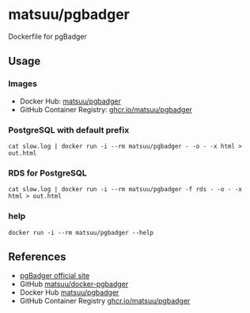 # matsuu/pgbadger

Dockerfile for pgBadger

##  Usage

### Images

* Docker Hub: [matsuu/pgbadger](https://hub.docker.com/r/matsuu/pgbadger/)
* GitHub Container Registry: [ghcr.io/matsuu/pgbadger](https://hub.docker.com/r/matsuu/pgbadger/)

### PostgreSQL with default prefix

```
cat slow.log | docker run -i --rm matsuu/pgbadger - -o - -x html > out.html
```

### RDS for PostgreSQL

```
cat slow.log | docker run -i --rm matsuu/pgbadger -f rds - -o - -x html > out.html
```

### help

```
docker run -i --rm matsuu/pgbadger --help
```

## References

* [pgBadger official site](https://pgbadger.darold.net/)
* GitHub [matsuu/docker-pgbadger](https://github.com/matsuu/docker-pgbadger)
* Docker Hub [matsuu/pgbadger](https://hub.docker.com/r/matsuu/pgbadger/)
* GitHub Container Registry [ghcr.io/matsuu/pgbadger](https://hub.docker.com/r/matsuu/pgbadger/)
